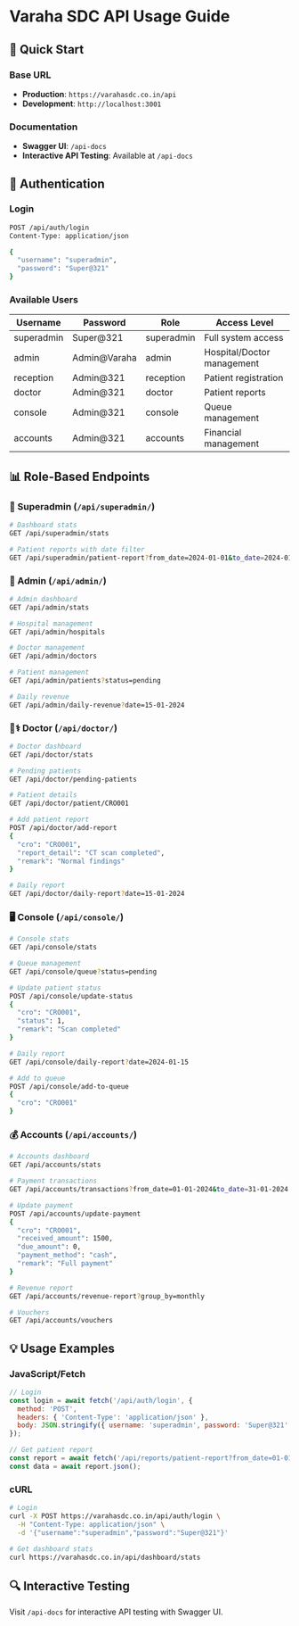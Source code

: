 # Varaha SDC API Usage Guide

## 🚀 Quick Start

### Base URL
- **Production**: `https://varahasdc.co.in/api`
- **Development**: `http://localhost:3001`

### Documentation
- **Swagger UI**: `/api-docs`
- **Interactive API Testing**: Available at `/api-docs`

## 🔐 Authentication

### Login
```bash
POST /api/auth/login
Content-Type: application/json

{
  "username": "superadmin",
  "password": "Super@321"
}
```

### Available Users
| Username | Password | Role | Access Level |
|----------|----------|------|--------------|
| superadmin | Super@321 | superadmin | Full system access |
| admin | Admin@Varaha | admin | Hospital/Doctor management |
| reception | Admin@321 | reception | Patient registration |
| doctor | Admin@321 | doctor | Patient reports |
| console | Admin@321 | console | Queue management |
| accounts | Admin@321 | accounts | Financial management |

## 📊 Role-Based Endpoints

### 👑 Superadmin (`/api/superadmin/`)
```bash
# Dashboard stats
GET /api/superadmin/stats

# Patient reports with date filter
GET /api/superadmin/patient-report?from_date=2024-01-01&to_date=2024-01-31
```

### 🏥 Admin (`/api/admin/`)
```bash
# Admin dashboard
GET /api/admin/stats

# Hospital management
GET /api/admin/hospitals

# Doctor management  
GET /api/admin/doctors

# Patient management
GET /api/admin/patients?status=pending

# Daily revenue
GET /api/admin/daily-revenue?date=15-01-2024
```

### 👨⚕️ Doctor (`/api/doctor/`)
```bash
# Doctor dashboard
GET /api/doctor/stats

# Pending patients
GET /api/doctor/pending-patients

# Patient details
GET /api/doctor/patient/CRO001

# Add patient report
POST /api/doctor/add-report
{
  "cro": "CRO001",
  "report_detail": "CT scan completed",
  "remark": "Normal findings"
}

# Daily report
GET /api/doctor/daily-report?date=15-01-2024
```

### 🖥️ Console (`/api/console/`)
```bash
# Console stats
GET /api/console/stats

# Queue management
GET /api/console/queue?status=pending

# Update patient status
POST /api/console/update-status
{
  "cro": "CRO001",
  "status": 1,
  "remark": "Scan completed"
}

# Daily report
GET /api/console/daily-report?date=2024-01-15

# Add to queue
POST /api/console/add-to-queue
{
  "cro": "CRO001"
}
```

### 💰 Accounts (`/api/accounts/`)
```bash
# Accounts dashboard
GET /api/accounts/stats

# Payment transactions
GET /api/accounts/transactions?from_date=01-01-2024&to_date=31-01-2024

# Update payment
POST /api/accounts/update-payment
{
  "cro": "CRO001",
  "received_amount": 1500,
  "due_amount": 0,
  "payment_method": "cash",
  "remark": "Full payment"
}

# Revenue report
GET /api/accounts/revenue-report?group_by=monthly

# Vouchers
GET /api/accounts/vouchers
```

## 💡 Usage Examples

### JavaScript/Fetch
```javascript
// Login
const login = await fetch('/api/auth/login', {
  method: 'POST',
  headers: { 'Content-Type': 'application/json' },
  body: JSON.stringify({ username: 'superadmin', password: 'Super@321' })
});

// Get patient report
const report = await fetch('/api/reports/patient-report?from_date=01-01-2024&to_date=31-01-2024');
const data = await report.json();
```

### cURL
```bash
# Login
curl -X POST https://varahasdc.co.in/api/auth/login \
  -H "Content-Type: application/json" \
  -d '{"username":"superadmin","password":"Super@321"}'

# Get dashboard stats
curl https://varahasdc.co.in/api/dashboard/stats
```

## 🔍 Interactive Testing

Visit `/api-docs` for interactive API testing with Swagger UI.